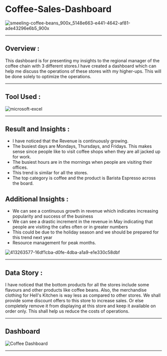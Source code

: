 # Coffee-Sales-Dashboard
![smeeling-coffee-beans_900x_5148e663-e441-4642-af81-ade43296e6b5_900x](https://github.com/user-attachments/assets/74eea5ce-aef6-42a8-80d6-a2c0c30d8f39)

---

## Overview :
This dashboard is for presenting my insights to the regional manager of the coffee chain with 3 different stores.I have created a dashboard which can help me discuss the operations of these stores with my higher-ups. This will be done solely to optimize the operations.

---

## Tool Used :
![microsoft-excel](https://github.com/user-attachments/assets/8c873f8f-bbf7-4d62-ac74-c6e4715adf8b)

---
## Result and Insights :
- I have noticed that the Revenue is continuously growing.
- The busiest days are Mondays, Thursdays, and Fridays. This makes sense since people like to visit coffee shops when they are all jacked up for work.
- The busiest hours are in the mornings when people are visiting their offices.
- This trend is similar for all the stores.
- The top category is coffee and the product is Barista Espresso across the board.

## Additional Insights :
- We can see a continuous growth in revenue which indicates increasing popularity and success of the business
- We can see a drastic increment in the revenue in May indicating that people are visiting the cafes often or in greater numbers
- This could be due to the holiday season and we should be prepared for this trend next year
- Resource management for peak months.

![413263577-16df1cba-d0fe-4dba-a1a9-e1e330c58dbf](https://github.com/user-attachments/assets/ba126fbd-7166-4fb7-b85f-f7c6bc6f0dac)


---

## Data Story :
I have noticed that the bottom products for all the stores include some flavours and other products like coffee beans. Also, the merchandise clothing for Hell's Kitchen is way less as compared to other stores. We shall provide some discount offers to this store to increase sales. Or else completely remove it from displaying at this store and keep it available on order only. This shall help us reduce the costs of operations.

---

## Dashboard
![Coffee Dashboard](https://github.com/user-attachments/assets/a8555425-1833-41ee-a2aa-5b3cd18a9630)

---




